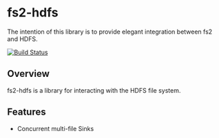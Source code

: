 # fs2-hdfs

The intention of this library is to provide elegant integration between fs2 and HDFS.

[![Build Status](https://travis-ci.org/kindleit/fs2-hdfs.svg?branch=master)](https://travis-ci.org/kindleit/fs2-hdfs)

## Overview 

fs2-hdfs is a library for interacting with the HDFS file system.


## Features

* Concurrent multi-file Sinks
